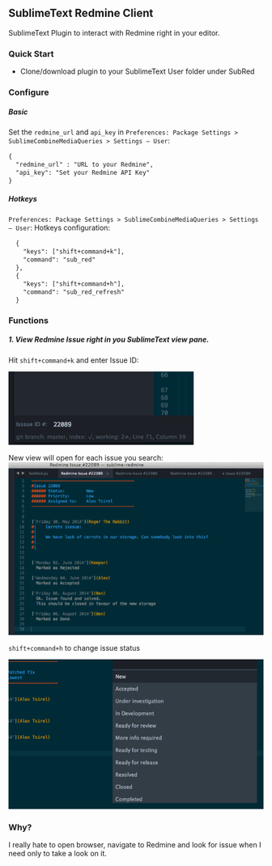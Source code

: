 ## SublimeText Redmine Client

SublimeText Plugin to interact with Redmine right in your editor.

### Quick Start
- Clone/download plugin to your SublimeText User folder under SubRed

### Configure

##### Basic
Set the `redmine_url` and `api_key` in `Preferences: Package Settings > SublimeCombineMediaQueries > Settings – User`:

```
{
  "redmine_url" : "URL to your Redmine",
  "api_key": "Set your Redmine API Key"
}
```

##### Hotkeys
`Preferences: Package Settings > SublimeCombineMediaQueries > Settings – User`:
Hotkeys configuration:

```
  {
    "keys": ["shift+command+k"],
    "command": "sub_red"
  },
  {
    "keys": ["shift+command+h"],
    "command": "sub_red_refresh"
  }
```

### Functions

##### 1. View Redmine Issue right in you SublimeText view pane.
Hit `shift+command+k` and enter Issue ID:

![Search for issue](screenshots/search_id.png?raw=true)

New view will open for each issue you search:
![Issue served](screenshots/issue.png?raw=true)

`shift+command+h` to change issue status

![Issue served](screenshots/set_status.png?raw=true)

### Why?

I really hate to open browser, navigate to Redmine and look for issue when I need only to take a look on it.

